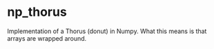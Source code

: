 # np_thorus
Implementation of a Thorus (donut) in Numpy. What this means is that arrays are wrapped around.
